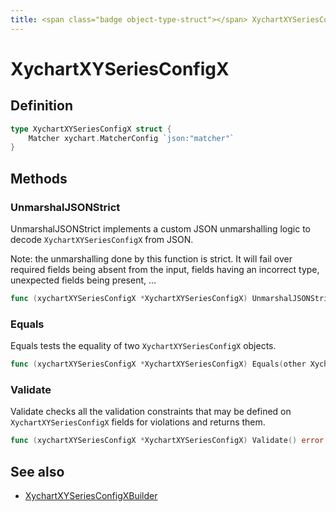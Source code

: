 ```yaml
---
title: <span class="badge object-type-struct"></span> XychartXYSeriesConfigX
---
```

# <span class="badge object-type-struct"></span> XychartXYSeriesConfigX

## Definition

```go
type XychartXYSeriesConfigX struct {
    Matcher xychart.MatcherConfig `json:"matcher"`
}
```
## Methods

### <span class="badge object-method"></span> UnmarshalJSONStrict

UnmarshalJSONStrict implements a custom JSON unmarshalling logic to decode `XychartXYSeriesConfigX` from JSON.

Note: the unmarshalling done by this function is strict. It will fail over required fields being absent from the input, fields having an incorrect type, unexpected fields being present, …

```go
func (xychartXYSeriesConfigX *XychartXYSeriesConfigX) UnmarshalJSONStrict(raw []byte) error
```

### <span class="badge object-method"></span> Equals

Equals tests the equality of two `XychartXYSeriesConfigX` objects.

```go
func (xychartXYSeriesConfigX *XychartXYSeriesConfigX) Equals(other XychartXYSeriesConfigX) bool
```

### <span class="badge object-method"></span> Validate

Validate checks all the validation constraints that may be defined on `XychartXYSeriesConfigX` fields for violations and returns them.

```go
func (xychartXYSeriesConfigX *XychartXYSeriesConfigX) Validate() error
```

## See also

 * <span class="badge builder"></span> [XychartXYSeriesConfigXBuilder](./builder-XychartXYSeriesConfigXBuilder.md)
